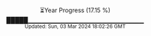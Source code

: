 <p align="center">
⏳Year Progress (17.15 %)<br>
█████▁▁▁▁▁▁▁▁▁▁▁▁▁▁▁▁▁▁▁▁▁▁▁▁▁ <br>
<sub>Updated: Sun, 03 Mar 2024 18:02:26 GMT</sub>
</p>

